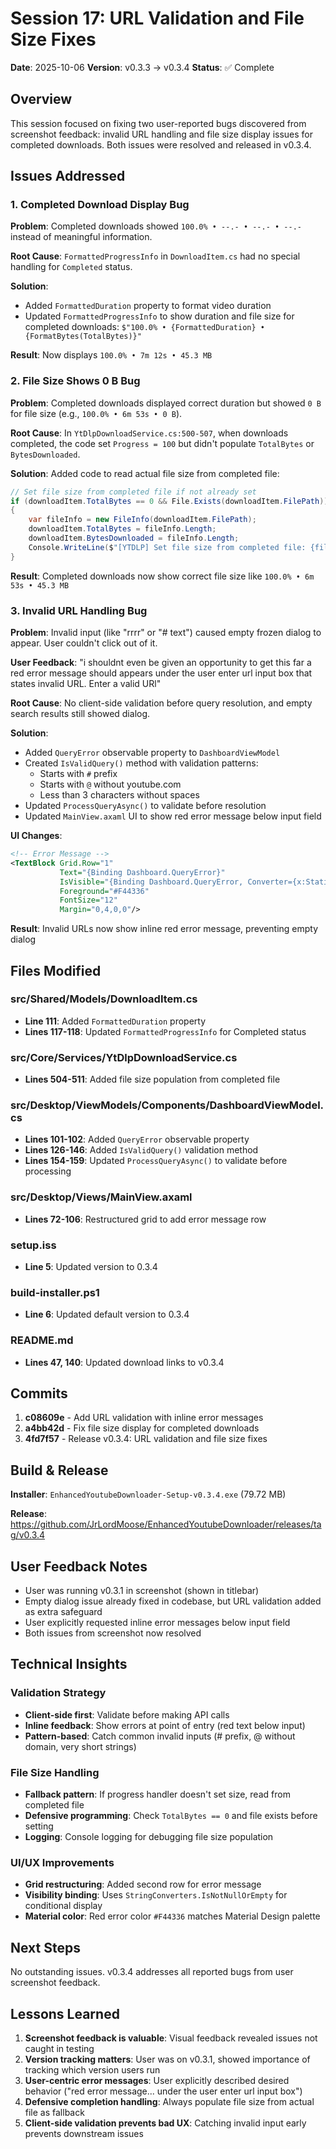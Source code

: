 # Session 17: URL Validation and File Size Fixes

**Date**: 2025-10-06
**Version**: v0.3.3 → v0.3.4
**Status**: ✅ Complete

## Overview

This session focused on fixing two user-reported bugs discovered from screenshot feedback: invalid URL handling and file size display issues for completed downloads. Both issues were resolved and released in v0.3.4.

## Issues Addressed

### 1. Completed Download Display Bug
**Problem**: Completed downloads showed `100.0% • --.- • --.- • --.-` instead of meaningful information.

**Root Cause**: `FormattedProgressInfo` in `DownloadItem.cs` had no special handling for `Completed` status.

**Solution**:
- Added `FormattedDuration` property to format video duration
- Updated `FormattedProgressInfo` to show duration and file size for completed downloads: `$"100.0% • {FormattedDuration} • {FormatBytes(TotalBytes)}"`

**Result**: Now displays `100.0% • 7m 12s • 45.3 MB`

### 2. File Size Shows 0 B Bug
**Problem**: Completed downloads displayed correct duration but showed `0 B` for file size (e.g., `100.0% • 6m 53s • 0 B`).

**Root Cause**: In `YtDlpDownloadService.cs:500-507`, when downloads completed, the code set `Progress = 100` but didn't populate `TotalBytes` or `BytesDownloaded`.

**Solution**: Added code to read actual file size from completed file:
```csharp
// Set file size from completed file if not already set
if (downloadItem.TotalBytes == 0 && File.Exists(downloadItem.FilePath))
{
    var fileInfo = new FileInfo(downloadItem.FilePath);
    downloadItem.TotalBytes = fileInfo.Length;
    downloadItem.BytesDownloaded = fileInfo.Length;
    Console.WriteLine($"[YTDLP] Set file size from completed file: {fileInfo.Length} bytes");
}
```

**Result**: Completed downloads now show correct file size like `100.0% • 6m 53s • 45.3 MB`

### 3. Invalid URL Handling Bug
**Problem**: Invalid input (like "rrrr" or "# text") caused empty frozen dialog to appear. User couldn't click out of it.

**User Feedback**: "i shouldnt even be given an opportunity to get this far a red error message should appears under the user enter url input box that states invalid URL. Enter a valid URl"

**Root Cause**: No client-side validation before query resolution, and empty search results still showed dialog.

**Solution**:
- Added `QueryError` observable property to `DashboardViewModel`
- Created `IsValidQuery()` method with validation patterns:
  - Starts with `#` prefix
  - Starts with `@` without youtube.com
  - Less than 3 characters without spaces
- Updated `ProcessQueryAsync()` to validate before resolution
- Updated `MainView.axaml` UI to show red error message below input field

**UI Changes**:
```xml
<!-- Error Message -->
<TextBlock Grid.Row="1"
           Text="{Binding Dashboard.QueryError}"
           IsVisible="{Binding Dashboard.QueryError, Converter={x:Static StringConverters.IsNotNullOrEmpty}}"
           Foreground="#F44336"
           FontSize="12"
           Margin="0,4,0,0"/>
```

**Result**: Invalid URLs now show inline red error message, preventing empty dialog

## Files Modified

### src/Shared/Models/DownloadItem.cs
- **Line 111**: Added `FormattedDuration` property
- **Lines 117-118**: Updated `FormattedProgressInfo` for Completed status

### src/Core/Services/YtDlpDownloadService.cs
- **Lines 504-511**: Added file size population from completed file

### src/Desktop/ViewModels/Components/DashboardViewModel.cs
- **Lines 101-102**: Added `QueryError` observable property
- **Lines 126-146**: Added `IsValidQuery()` validation method
- **Lines 154-159**: Updated `ProcessQueryAsync()` to validate before processing

### src/Desktop/Views/MainView.axaml
- **Lines 72-106**: Restructured grid to add error message row

### setup.iss
- **Line 5**: Updated version to 0.3.4

### build-installer.ps1
- **Line 6**: Updated default version to 0.3.4

### README.md
- **Lines 47, 140**: Updated download links to v0.3.4

## Commits

1. **c08609e** - Add URL validation with inline error messages
2. **a4bb42d** - Fix file size display for completed downloads
3. **4fd7f57** - Release v0.3.4: URL validation and file size fixes

## Build & Release

**Installer**: `EnhancedYoutubeDownloader-Setup-v0.3.4.exe` (79.72 MB)

**Release**: https://github.com/JrLordMoose/EnhancedYoutubeDownloader/releases/tag/v0.3.4

## User Feedback Notes

- User was running v0.3.1 in screenshot (shown in titlebar)
- Empty dialog issue already fixed in codebase, but URL validation added as extra safeguard
- User explicitly requested inline error messages below input field
- Both issues from screenshot now resolved

## Technical Insights

### Validation Strategy
- **Client-side first**: Validate before making API calls
- **Inline feedback**: Show errors at point of entry (red text below input)
- **Pattern-based**: Catch common invalid inputs (# prefix, @ without domain, very short strings)

### File Size Handling
- **Fallback pattern**: If progress handler doesn't set size, read from completed file
- **Defensive programming**: Check `TotalBytes == 0` and file exists before setting
- **Logging**: Console logging for debugging file size population

### UI/UX Improvements
- **Grid restructuring**: Added second row for error message
- **Visibility binding**: Uses `StringConverters.IsNotNullOrEmpty` for conditional display
- **Material color**: Red error color `#F44336` matches Material Design palette

## Next Steps

No outstanding issues. v0.3.4 addresses all reported bugs from user screenshot feedback.

## Lessons Learned

1. **Screenshot feedback is valuable**: Visual feedback revealed issues not caught in testing
2. **Version tracking matters**: User was on v0.3.1, showed importance of tracking which version users run
3. **User-centric error messages**: User explicitly described desired behavior ("red error message... under the user enter url input box")
4. **Defensive completion handling**: Always populate file size from actual file as fallback
5. **Client-side validation prevents bad UX**: Catching invalid input early prevents downstream issues
